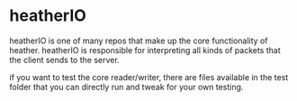 # heatherIO

heatherIO is one of many repos that make up the core functionality of heather. heatherIO is responsible for interpreting all kinds of packets that the client sends to the server.

if you want to test the core reader/writer, there are files available in the test folder that you can directly run and tweak for your own testing.